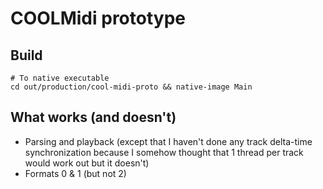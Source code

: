 # COOLMidi prototype

## Build
```
# To native executable
cd out/production/cool-midi-proto && native-image Main
```

## What works (and doesn't)
- Parsing and playback (except that I haven't done any track delta-time synchronization because I somehow thought that 1 thread per track would work out but it doesn't)
- Formats 0 & 1 (but not 2)